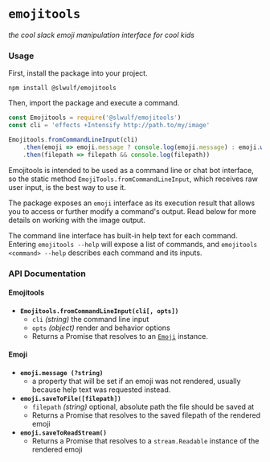 # `emojitools`
_the cool slack emoji manipulation interface for cool kids_

### Usage

First, install the package into your project.

```
npm install @slwulf/emojitools
```

Then, import the package and execute a command.

```js
const Emojitools = require('@slwulf/emojitools')
const cli = 'effects +Intensify http://path.to/my/image'

Emojitools.fromCommandLineInput(cli)
    .then(emoji => emoji.message ? console.log(emoji.message) : emoji.writeToFile())
    .then(filepath => filepath && console.log(filepath))
```

Emojitools is intended to be used as a command line or chat bot interface, so the static method `EmojiTools.fromCommandLineInput`, which receives raw user input, is the best way to use it.

The package exposes an `emoji` interface as its execution result that allows you to access or further modify a command's output. Read below for more details on working with the image output.

The command line interface has built-in help text for each command. Entering `emojitools --help` will expose a list of commands, and `emojitools <command> --help` describes each command and its inputs.

### API Documentation

#### Emojitools

- **`Emojitools.fromCommandLineInput(cli[, opts])`**
    - `cli` _\(string\)_ the command line input
    - `opts` _\(object\)_ render and behavior options
    - Returns a Promise that resolves to an [`Emoji`](models/emoji.js) instance.

#### Emoji

- **`emoji.message (?string)`**
    - a property that will be set if an emoji was not rendered, usually because help text was requested instead.
- **`emoji.saveToFile([filepath])`**
    - `filepath` _\(string\)_ optional, absolute path the file should be saved at
    - Returns a Promise that resolves to the saved filepath of the rendered emoji
- **`emoji.saveToReadStream()`**
    - Returns a Promise that resolves to a `stream.Readable` instance of the rendered emoji
